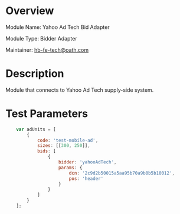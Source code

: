 # Overview

Module Name: Yahoo Ad Tech Bid Adapter

Module Type: Bidder Adapter

Maintainer: hb-fe-tech@oath.com

# Description

Module that connects to Yahoo Ad Tech supply-side system.

# Test Parameters
```javascript
    var adUnits = [
        {
            code: 'test-mobile-ad',
            sizes: [[300, 250]],
            bids: [
                {
                    bidder: 'yahooAdTech',
                    params: {
                        dcn: '2c9d2b50015a5aa95b70a9b0b5b10012',
                        pos: 'header'
                    }
                }
            ]
        }
    ];
```
